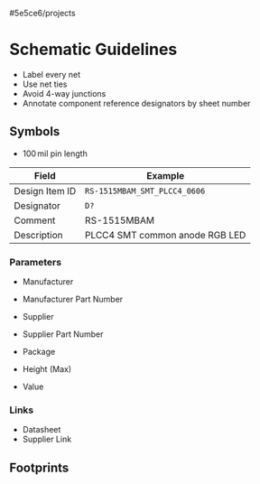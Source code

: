 #5e5ce6/projects 

# Schematic Guidelines

- Label every net
- Use net ties
- Avoid 4-way junctions
- Annotate component reference designators by sheet number

## Symbols

- $100\,\text{mil}$ pin length

| Field          | Example                        |
| -------------- | ------------------------------ |
| Design Item ID | `RS-1515MBAM_SMT_PLCC4_0606`        |
| Designator     | `D?`                           |
| Comment        | RS-1515MBAM                    |
| Description    | PLCC4 SMT common anode RGB LED |

### Parameters

- Manufacturer
- Manufacturer Part Number
- Supplier
- Supplier Part Number
- Package
- Height (Max)

- Value

### Links

- Datasheet
- Supplier Link

## Footprints


